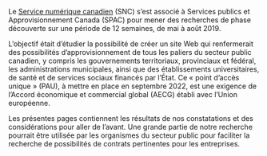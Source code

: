
Le [Service numérique canadien](https://numerique.canada.ca/) (SNC) s’est associé à Services publics et Approvisionnement Canada (SPAC) pour mener des recherches de phase découverte sur une période de 12 semaines, de mai à août 2019.

L’objectif était d’étudier la possibilité de créer un site Web qui renfermerait des possibilités d’approvisionnement de tous les paliers du secteur public canadien, y compris les gouvernements territoriaux, provinciaux et fédéral, les administrations municipales, ainsi que des établissements universitaires, de santé et de services sociaux financés par l’État. Ce « point d’accès unique » (PAU), à mettre en place en septembre 2022, est une exigence de l’Accord économique et commercial global (AECG) établi avec l’Union européenne.

Les présentes pages contiennent les résultats de nos constatations et des considérations pour aller de l’avant. Une grande partie de notre recherche pourrait être utilisée par les organismes du secteur public pour faciliter la recherche de possibilités de contrats pertinentes pour les entreprises.
